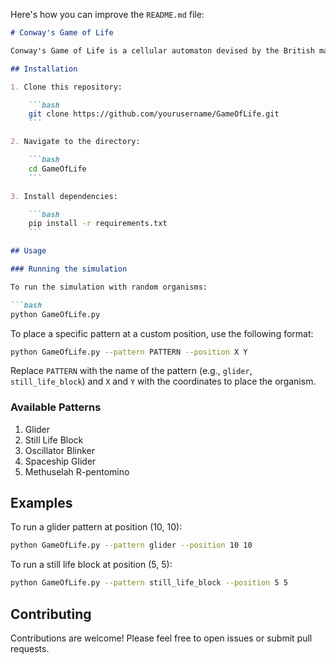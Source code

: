 Here's how you can improve the `README.md` file:

```markdown
# Conway's Game of Life

Conway's Game of Life is a cellular automaton devised by the British mathematician John Horton Conway in 1970. It is a zero-player game, meaning that its evolution is determined by its initial state, requiring no further input. One interacts with the Game of Life by creating an initial configuration and observing how it evolves.

## Installation

1. Clone this repository:

    ```bash
    git clone https://github.com/yourusername/GameOfLife.git
    ```

2. Navigate to the directory:

    ```bash
    cd GameOfLife
    ```

3. Install dependencies:

    ```bash
    pip install -r requirements.txt
    ```

## Usage

### Running the simulation

To run the simulation with random organisms:

```bash
python GameOfLife.py
```

To place a specific pattern at a custom position, use the following format:

```bash
python GameOfLife.py --pattern PATTERN --position X Y
```

Replace `PATTERN` with the name of the pattern (e.g., `glider`, `still_life_block`) and `X` and `Y` with the coordinates to place the organism.

### Available Patterns

1. Glider
2. Still Life Block
3. Oscillator Blinker
4. Spaceship Glider
5. Methuselah R-pentomino

## Examples

To run a glider pattern at position (10, 10):

```bash
python GameOfLife.py --pattern glider --position 10 10
```

To run a still life block at position (5, 5):

```bash
python GameOfLife.py --pattern still_life_block --position 5 5
```

## Contributing

Contributions are welcome! Please feel free to open issues or submit pull requests.

